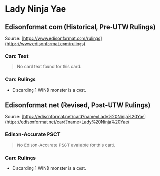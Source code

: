 # Lady Ninja Yae

## Edisonformat.com (Historical, Pre-UTW Rulings)

Source: [https://www.edisonformat.com/rulings](https://www.edisonformat.com/rulings)

### Card Text

> No card text found for this card.

### Card Rulings

*   Discarding 1 WIND monster is a cost.

## Edisonformat.net (Revised, Post-UTW Rulings)

Source: [https://edisonformat.net/card?name=Lady%20Ninja%20Yae](https://edisonformat.net/card?name=Lady%20Ninja%20Yae)

### Edison-Accurate PSCT

> No Edison-Accurate PSCT available for this card.

### Card Rulings

*   Discarding 1 WIND monster is a cost.
            